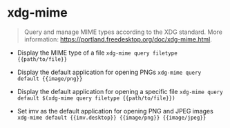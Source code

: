 # xdg-mime
> Query and manage MIME types according to the XDG standard.
> More information: <https://portland.freedesktop.org/doc/xdg-mime.html>.

- Display the MIME type of a file
`xdg-mime query filetype {{path/to/file}}`

- Display the default application for opening PNGs
`xdg-mime query default {{image/png}}`

- Display the default application for opening a specific file
`xdg-mime query default $(xdg-mime query filetype {{path/to/file}})`

- Set imv as the default application for opening PNG and JPEG images
`xdg-mime default {{imv.desktop}} {{image/png}} {{image/jpeg}}`
